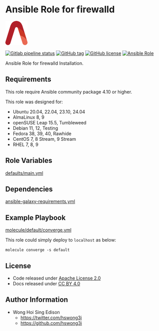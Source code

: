 # Ansible Role for firewalld

<a href="https://alvistack.com" title="AlviStack" target="_blank"><img src="/alvistack.svg" height="75" alt="AlviStack"></a>

[![Gitlab pipeline status](https://img.shields.io/gitlab/pipeline/alvistack/ansible-role-firewalld/master)](https://gitlab.com/alvistack/ansible-role-firewalld/-/pipelines)
[![GitHub tag](https://img.shields.io/github/tag/alvistack/ansible-role-firewalld.svg)](https://github.com/alvistack/ansible-role-firewalld/tags)
[![GitHub license](https://img.shields.io/github/license/alvistack/ansible-role-firewalld.svg)](https://github.com/alvistack/ansible-role-firewalld/blob/master/LICENSE)
[![Ansible Role](https://img.shields.io/badge/galaxy-alvistack.firewalld-blue.svg)](https://galaxy.ansible.com/alvistack/firewalld)

Ansible Role for firewalld Installation.

## Requirements

This role require Ansible community package 4.10 or higher.

This role was designed for:

- Ubuntu 20.04, 22.04, 23.10, 24.04
- AlmaLinux 8, 9
- openSUSE Leap 15.5, Tumbleweed
- Debian 11, 12, Testing
- Fedora 38, 39, 40, Rawhide
- CentOS 7, 8 Stream, 9 Stream
- RHEL 7, 8, 9

## Role Variables

[defaults/main.yml](defaults/main.yml)

## Dependencies

[ansible-galaxy-requirements.yml](ansible-galaxy-requirements.yml)

## Example Playbook

[molecule/default/converge.yml](molecule/default/converge.yml)

This role could simply deploy to `localhost` as below:

    molecule converge -s default

## License

- Code released under [Apache License 2.0](LICENSE)
- Docs released under [CC BY 4.0](http://creativecommons.org/licenses/by/4.0/)

## Author Information

- Wong Hoi Sing Edison
  - <https://twitter.com/hswong3i>
  - <https://github.com/hswong3i>
